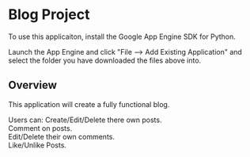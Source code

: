 # Blog Project #

To use this applicaiton, install the Google App Engine SDK for Python.

Launch the App Engine and click "File --> Add Existing Application" and select the folder you have downloaded the files above into.

## Overview ##

This application will create a fully functional blog.

Users can:
Create/Edit/Delete there own posts. <br />
Comment on posts. <br />
Edit/Delete their own comments. <br />
Like/Unlike Posts. <br />
